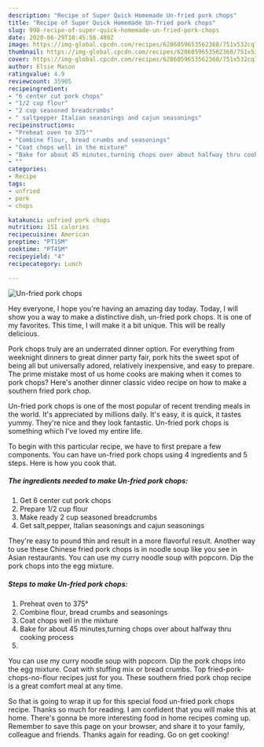 ```yaml
---
description: "Recipe of Super Quick Homemade Un-fried pork chops"
title: "Recipe of Super Quick Homemade Un-fried pork chops"
slug: 998-recipe-of-super-quick-homemade-un-fried-pork-chops
date: 2020-06-29T10:45:58.480Z
image: https://img-global.cpcdn.com/recipes/6286059653562368/751x532cq70/un-fried-pork-chops-recipe-main-photo.jpg
thumbnail: https://img-global.cpcdn.com/recipes/6286059653562368/751x532cq70/un-fried-pork-chops-recipe-main-photo.jpg
cover: https://img-global.cpcdn.com/recipes/6286059653562368/751x532cq70/un-fried-pork-chops-recipe-main-photo.jpg
author: Elsie Mason
ratingvalue: 4.9
reviewcount: 35905
recipeingredient:
- "6 center cut pork chops"
- "1/2 cup flour"
- "2 cup seasoned breadcrumbs"
- " saltpepper Italian seasonings and cajun seasonings"
recipeinstructions:
- "Preheat oven to 375°"
- "Combine flour, bread crumbs and seasonings"
- "Coat chops well in the mixture"
- "Bake for about 45 minutes,turning chops over about halfway thru cooking process"
- ""
categories:
- Recipe
tags:
- unfried
- pork
- chops

katakunci: unfried pork chops 
nutrition: 151 calories
recipecuisine: American
preptime: "PT15M"
cooktime: "PT45M"
recipeyield: "4"
recipecategory: Lunch

---
```



![Un-fried pork chops](https://img-global.cpcdn.com/recipes/6286059653562368/751x532cq70/un-fried-pork-chops-recipe-main-photo.jpg)

Hey everyone, I hope you're having an amazing day today. Today, I will show you a way to make a distinctive dish, un-fried pork chops. It is one of my favorites. This time, I will make it a bit unique. This will be really delicious.

Pork chops truly are an underrated dinner option. For everything from weeknight dinners to great dinner party fair, pork hits the sweet spot of being all but universally adored, relatively inexpensive, and easy to prepare. The prime mistake most of us home cooks are making when it comes to pork chops? Here&#39;s another dinner classic video recipe on how to make a southern fried pork chop.

Un-fried pork chops is one of the most popular of recent trending meals in the world. It's appreciated by millions daily. It's easy, it is quick, it tastes yummy. They're nice and they look fantastic. Un-fried pork chops is something which I've loved my entire life.


To begin with this particular recipe, we have to first prepare a few components. You can have un-fried pork chops using 4 ingredients and 5 steps. Here is how you cook that.

<!--inarticleads1-->

##### The ingredients needed to make Un-fried pork chops:

1. Get 6 center cut pork chops
1. Prepare 1/2 cup flour
1. Make ready 2 cup seasoned breadcrumbs
1. Get  salt,pepper, Italian seasonings and cajun seasonings


They&#39;re easy to pound thin and result in a more flavorful result. Another way to use these Chinese fried pork chops is in noodle soup like you see in Asian restaurants. You can use my curry noodle soup with popcorn. Dip the pork chops into the egg mixture. 

<!--inarticleads2-->

##### Steps to make Un-fried pork chops:

1. Preheat oven to 375°
1. Combine flour, bread crumbs and seasonings
1. Coat chops well in the mixture
1. Bake for about 45 minutes,turning chops over about halfway thru cooking process
1. 


You can use my curry noodle soup with popcorn. Dip the pork chops into the egg mixture. Coat with stuffing mix or bread crumbs. Top fried-pork-chops-no-flour recipes just for you. These southern fried pork chop recipe is a great comfort meal at any time. 

So that is going to wrap it up for this special food un-fried pork chops recipe. Thanks so much for reading. I am confident that you will make this at home. There's gonna be more interesting food in home recipes coming up. Remember to save this page on your browser, and share it to your family, colleague and friends. Thanks again for reading. Go on get cooking!
